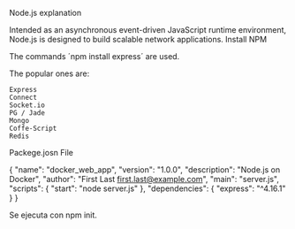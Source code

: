 Node.js explanation

Intended as an asynchronous event-driven JavaScript runtime environment, Node.js is designed to build scalable network applications.
Install NPM

The commands ´npm install express´ are used.

The popular ones are:

    Express
    Connect
    Socket.io
    PG / Jade
    Mongo
    Coffe-Script
    Redis

Packege.josn File

{
  "name": "docker_web_app",
  "version": "1.0.0",
  "description": "Node.js on Docker",
  "author": "First Last <first.last@example.com>",
  "main": "server.js",
  "scripts": {
    "start": "node server.js"
  },
  "dependencies": {
    "express": "^4.16.1"
  }
}

Se ejecuta con npm init.
